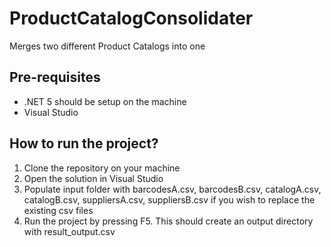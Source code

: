 # ProductCatalogConsolidater
Merges two different Product Catalogs into one

## Pre-requisites
- .NET 5 should be setup on the machine
- Visual Studio

## How to run the project?

1. Clone the repository on your machine
2. Open the solution in Visual Studio
3. Populate input folder with barcodesA.csv, barcodesB.csv, catalogA.csv, catalogB.csv, suppliersA.csv, suppliersB.csv if you wish to replace the existing csv files
4. Run the project by pressing F5. This should create an output directory with result_output.csv


